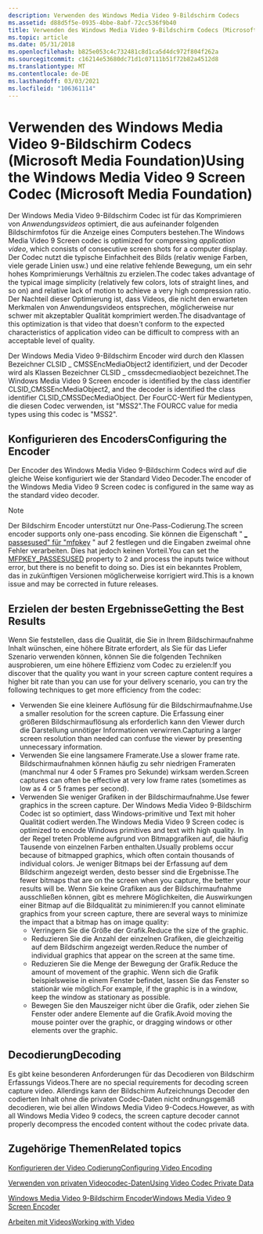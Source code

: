 ```yaml
---
description: Verwenden des Windows Media Video 9-Bildschirm Codecs
ms.assetid: d88d5f5e-0935-4bbe-8abf-72cc536f9b40
title: Verwenden des Windows Media Video 9-Bildschirm Codecs (Microsoft Media Foundation)
ms.topic: article
ms.date: 05/31/2018
ms.openlocfilehash: b825e053c4c732481c8d1ca5d4dc972f804f262a
ms.sourcegitcommit: c16214e53680dc71d1c07111b51f72b82a4512d8
ms.translationtype: MT
ms.contentlocale: de-DE
ms.lasthandoff: 03/03/2021
ms.locfileid: "106361114"
---
```

# <a name="using-the-windows-media-video-9-screen-codec-microsoft-media-foundation"></a><span data-ttu-id="8304e-103">Verwenden des Windows Media Video 9-Bildschirm Codecs (Microsoft Media Foundation)</span><span class="sxs-lookup"><span data-stu-id="8304e-103">Using the Windows Media Video 9 Screen Codec (Microsoft Media Foundation)</span></span>

<span data-ttu-id="8304e-104">Der Windows Media Video 9-Bildschirm Codec ist für das Komprimieren von *Anwendungsvideos* optimiert, die aus aufeinander folgenden Bildschirmfotos für die Anzeige eines Computers bestehen.</span><span class="sxs-lookup"><span data-stu-id="8304e-104">The Windows Media Video 9 Screen codec is optimized for compressing *application video*, which consists of consecutive screen shots for a computer display.</span></span> <span data-ttu-id="8304e-105">Der Codec nutzt die typische Einfachheit des Bilds (relativ wenige Farben, viele gerade Linien usw.) und eine relative fehlende Bewegung, um ein sehr hohes Komprimierungs Verhältnis zu erzielen.</span><span class="sxs-lookup"><span data-stu-id="8304e-105">The codec takes advantage of the typical image simplicity (relatively few colors, lots of straight lines, and so on) and relative lack of motion to achieve a very high compression ratio.</span></span> <span data-ttu-id="8304e-106">Der Nachteil dieser Optimierung ist, dass Videos, die nicht den erwarteten Merkmalen von Anwendungsvideos entsprechen, möglicherweise nur schwer mit akzeptabler Qualität komprimiert werden.</span><span class="sxs-lookup"><span data-stu-id="8304e-106">The disadvantage of this optimization is that video that doesn't conform to the expected characteristics of application video can be difficult to compress with an acceptable level of quality.</span></span>

<span data-ttu-id="8304e-107">Der Windows Media Video 9-Bildschirm Encoder wird durch den Klassen Bezeichner CLSID \_ CMSSEncMediaObject2 identifiziert, und der Decoder wird als Klassen Bezeichner CLSID \_ cmssdecmediaobject bezeichnet.</span><span class="sxs-lookup"><span data-stu-id="8304e-107">The Windows Media Video 9 Screen encoder is identified by the class identifier CLSID\_CMSSEncMediaObject2, and the decoder is identified the class identifier CLSID\_CMSSDecMediaObject.</span></span> <span data-ttu-id="8304e-108">Der FourCC-Wert für Medientypen, die diesen Codec verwenden, ist "MSS2".</span><span class="sxs-lookup"><span data-stu-id="8304e-108">The FOURCC value for media types using this codec is "MSS2".</span></span>

## <a name="configuring-the-encoder"></a><span data-ttu-id="8304e-109">Konfigurieren des Encoders</span><span class="sxs-lookup"><span data-stu-id="8304e-109">Configuring the Encoder</span></span>

<span data-ttu-id="8304e-110">Der Encoder des Windows Media Video 9-Bildschirm Codecs wird auf die gleiche Weise konfiguriert wie der Standard Video Decoder.</span><span class="sxs-lookup"><span data-stu-id="8304e-110">The encoder of the Windows Media Video 9 Screen codec is configured in the same way as the standard video decoder.</span></span>

> [!Note]  
> <span data-ttu-id="8304e-111">Der Bildschirm Encoder unterstützt nur One-Pass-Codierung.</span><span class="sxs-lookup"><span data-stu-id="8304e-111">The screen encoder supports only one-pass encoding.</span></span> <span data-ttu-id="8304e-112">Sie können die Eigenschaft " [ \_ passesused" für "mfpkey](mfpkey-passesusedproperty.md) " auf 2 festlegen und die Eingaben zweimal ohne Fehler verarbeiten. Dies hat jedoch keinen Vorteil.</span><span class="sxs-lookup"><span data-stu-id="8304e-112">You can set the [MFPKEY\_PASSESUSED](mfpkey-passesusedproperty.md) property to 2 and process the inputs twice without error, but there is no benefit to doing so.</span></span> <span data-ttu-id="8304e-113">Dies ist ein bekanntes Problem, das in zukünftigen Versionen möglicherweise korrigiert wird.</span><span class="sxs-lookup"><span data-stu-id="8304e-113">This is a known issue and may be corrected in future releases.</span></span>

 

## <a name="getting-the-best-results"></a><span data-ttu-id="8304e-114">Erzielen der besten Ergebnisse</span><span class="sxs-lookup"><span data-stu-id="8304e-114">Getting the Best Results</span></span>

<span data-ttu-id="8304e-115">Wenn Sie feststellen, dass die Qualität, die Sie in Ihrem Bildschirmaufnahme Inhalt wünschen, eine höhere Bitrate erfordert, als Sie für das Liefer Szenario verwenden können, können Sie die folgenden Techniken ausprobieren, um eine höhere Effizienz vom Codec zu erzielen:</span><span class="sxs-lookup"><span data-stu-id="8304e-115">If you discover that the quality you want in your screen capture content requires a higher bit rate than you can use for your delivery scenario, you can try the following techniques to get more efficiency from the codec:</span></span>

-   <span data-ttu-id="8304e-116">Verwenden Sie eine kleinere Auflösung für die Bildschirmaufnahme.</span><span class="sxs-lookup"><span data-stu-id="8304e-116">Use a smaller resolution for the screen capture.</span></span> <span data-ttu-id="8304e-117">Die Erfassung einer größeren Bildschirmauflösung als erforderlich kann den Viewer durch die Darstellung unnötiger Informationen verwirren.</span><span class="sxs-lookup"><span data-stu-id="8304e-117">Capturing a larger screen resolution than needed can confuse the viewer by presenting unnecessary information.</span></span>
-   <span data-ttu-id="8304e-118">Verwenden Sie eine langsamere Framerate.</span><span class="sxs-lookup"><span data-stu-id="8304e-118">Use a slower frame rate.</span></span> <span data-ttu-id="8304e-119">Bildschirmaufnahmen können häufig zu sehr niedrigen Frameraten (manchmal nur 4 oder 5 Frames pro Sekunde) wirksam werden.</span><span class="sxs-lookup"><span data-stu-id="8304e-119">Screen captures can often be effective at very low frame rates (sometimes as low as 4 or 5 frames per second).</span></span>
-   <span data-ttu-id="8304e-120">Verwenden Sie weniger Grafiken in der Bildschirmaufnahme.</span><span class="sxs-lookup"><span data-stu-id="8304e-120">Use fewer graphics in the screen capture.</span></span> <span data-ttu-id="8304e-121">Der Windows Media Video 9-Bildschirm Codec ist so optimiert, dass Windows-primitive und Text mit hoher Qualität codiert werden.</span><span class="sxs-lookup"><span data-stu-id="8304e-121">The Windows Media Video 9 Screen codec is optimized to encode Windows primitives and text with high quality.</span></span> <span data-ttu-id="8304e-122">In der Regel treten Probleme aufgrund von Bitmapgrafiken auf, die häufig Tausende von einzelnen Farben enthalten.</span><span class="sxs-lookup"><span data-stu-id="8304e-122">Usually problems occur because of bitmapped graphics, which often contain thousands of individual colors.</span></span> <span data-ttu-id="8304e-123">Je weniger Bitmaps bei der Erfassung auf dem Bildschirm angezeigt werden, desto besser sind die Ergebnisse.</span><span class="sxs-lookup"><span data-stu-id="8304e-123">The fewer bitmaps that are on the screen when you capture, the better your results will be.</span></span> <span data-ttu-id="8304e-124">Wenn Sie keine Grafiken aus der Bildschirmaufnahme ausschließen können, gibt es mehrere Möglichkeiten, die Auswirkungen einer Bitmap auf die Bildqualität zu minimieren:</span><span class="sxs-lookup"><span data-stu-id="8304e-124">If you cannot eliminate graphics from your screen capture, there are several ways to minimize the impact that a bitmap has on image quality:</span></span>
    -   <span data-ttu-id="8304e-125">Verringern Sie die Größe der Grafik.</span><span class="sxs-lookup"><span data-stu-id="8304e-125">Reduce the size of the graphic.</span></span>
    -   <span data-ttu-id="8304e-126">Reduzieren Sie die Anzahl der einzelnen Grafiken, die gleichzeitig auf dem Bildschirm angezeigt werden.</span><span class="sxs-lookup"><span data-stu-id="8304e-126">Reduce the number of individual graphics that appear on the screen at the same time.</span></span>
    -   <span data-ttu-id="8304e-127">Reduzieren Sie die Menge der Bewegung der Grafik.</span><span class="sxs-lookup"><span data-stu-id="8304e-127">Reduce the amount of movement of the graphic.</span></span> <span data-ttu-id="8304e-128">Wenn sich die Grafik beispielsweise in einem Fenster befindet, lassen Sie das Fenster so stationär wie möglich.</span><span class="sxs-lookup"><span data-stu-id="8304e-128">For example, if the graphic is in a window, keep the window as stationary as possible.</span></span>
    -   <span data-ttu-id="8304e-129">Bewegen Sie den Mauszeiger nicht über die Grafik, oder ziehen Sie Fenster oder andere Elemente auf die Grafik.</span><span class="sxs-lookup"><span data-stu-id="8304e-129">Avoid moving the mouse pointer over the graphic, or dragging windows or other elements over the graphic.</span></span>

## <a name="decoding"></a><span data-ttu-id="8304e-130">Decodierung</span><span class="sxs-lookup"><span data-stu-id="8304e-130">Decoding</span></span>

<span data-ttu-id="8304e-131">Es gibt keine besonderen Anforderungen für das Decodieren von Bildschirm Erfassungs Videos.</span><span class="sxs-lookup"><span data-stu-id="8304e-131">There are no special requirements for decoding screen capture video.</span></span> <span data-ttu-id="8304e-132">Allerdings kann der Bildschirm Aufzeichnungs Decoder den codierten Inhalt ohne die privaten Codec-Daten nicht ordnungsgemäß decodieren, wie bei allen Windows Media Video 9-Codecs.</span><span class="sxs-lookup"><span data-stu-id="8304e-132">However, as with all Windows Media Video 9 codecs, the screen capture decoder cannot properly decompress the encoded content without the codec private data.</span></span>

## <a name="related-topics"></a><span data-ttu-id="8304e-133">Zugehörige Themen</span><span class="sxs-lookup"><span data-stu-id="8304e-133">Related topics</span></span>

<dl> <dt>

[<span data-ttu-id="8304e-134">Konfigurieren der Video Codierung</span><span class="sxs-lookup"><span data-stu-id="8304e-134">Configuring Video Encoding</span></span>](configuringvideoencoding.md)
</dt> <dt>

[<span data-ttu-id="8304e-135">Verwenden von privaten Videocodec-Daten</span><span class="sxs-lookup"><span data-stu-id="8304e-135">Using Video Codec Private Data</span></span>](usingvideocodecprivatedata.md)
</dt> <dt>

[<span data-ttu-id="8304e-136">Windows Media Video 9-Bildschirm Encoder</span><span class="sxs-lookup"><span data-stu-id="8304e-136">Windows Media Video 9 Screen Encoder</span></span>](windowsmediavideo9screenencoder.md)
</dt> <dt>

[<span data-ttu-id="8304e-137">Arbeiten mit Videos</span><span class="sxs-lookup"><span data-stu-id="8304e-137">Working with Video</span></span>](workingwithvideo.md)
</dt> </dl>

 

 




